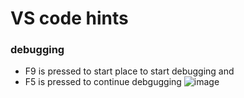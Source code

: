 # VS code hints

### debugging 

- F9 is pressed to start place to start debugging and
- F5 is pressed to continue debgugging
![image](https://github.com/UbaydullohML/Github/assets/75980506/7120bd9b-329b-40b6-9ea8-abb11e94ed56)
